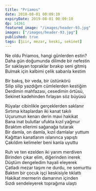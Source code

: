 ```yaml
---
title: "Priamos"
date: 2018-08-01 00:09:10
expiryDate: 2019-08-01 00:09:10
dp: 14261
featured_image: "/images/header-93.jpg"
images: ["/images/header-93.jpg"]
published: true
tags: [Şiir, mezar, keski, sekinet]
---
```




Ne oldu Priamos, hangi günlerden estin?  
Daha gün doğumunda dilimde bir nefestin  
Sır saklayan topraklar bırakıp seni gitmiş  
Bulmak için kalbimi çelik sabanla kestim  

Bir bakış, bir veda, bir üstünkörü  
Silip silip yazdığım cümlelerden kestiğim  
Derdimin mahfazası, cesedimin örtüsü,  
Sekinet kadehinden fırlayan söz büyüsü

Rüyalar cibinlikle gerçeklerden saklanır  
Sırtıma kitaplardan iki kanat takılı  
Uçurumun kenarı derin mavi hakikat  
Bana inat bulutlar ufukta kızıl yağmur  
Bıraktım ellerimi sağanağa tutarak  
Bir damla, on damla, kızıl damlalar yuttum  
Kağıttan kanatlarım ıslanınca yapıştı  
Çakıldım kelimeler beni kanla uyuttu  

Ruh ve ten ezelden iki yarım merdiven  
Birinden çıkar elim, diğerinden inerek  
Düştüm dengeledim hayali eleyerek  
Çatladı mezar taşım ne durdu, ne somurttu  
Baktım bir çocuk işçi keskisiyle tıklattı  
Hakikat mermerin damarının içinden  
Sızdı sendeleyerek toprağıma ulaştı  




